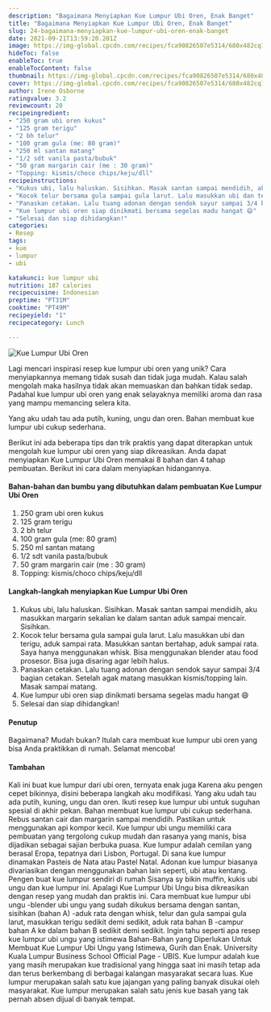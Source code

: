 ```yaml
---
description: "Bagaimana Menyiapkan Kue Lumpur Ubi Oren, Enak Banget"
title: "Bagaimana Menyiapkan Kue Lumpur Ubi Oren, Enak Banget"
slug: 24-bagaimana-menyiapkan-kue-lumpur-ubi-oren-enak-banget
date: 2021-09-21T13:59:20.201Z
image: https://img-global.cpcdn.com/recipes/fca90826507e5314/680x482cq70/kue-lumpur-ubi-oren-foto-resep-utama.jpg
hideToc: false
enableToc: true
enableTocContent: false
thumbnail: https://img-global.cpcdn.com/recipes/fca90826507e5314/680x482cq70/kue-lumpur-ubi-oren-foto-resep-utama.jpg
cover: https://img-global.cpcdn.com/recipes/fca90826507e5314/680x482cq70/kue-lumpur-ubi-oren-foto-resep-utama.jpg
author: Irene Osborne
ratingvalue: 3.2
reviewcount: 20
recipeingredient:
- "250 gram ubi oren kukus"
- "125 gram terigu"
- "2 bh telur"
- "100 gram gula (me: 80 gram)"
- "250 ml santan matang"
- "1/2 sdt vanila pasta/bubuk"
- "50 gram margarin cair (me : 30 gram)"
- "Topping: kismis/choco chips/keju/dll"
recipeinstructions:
- "Kukus ubi, lalu haluskan. Sisihkan. Masak santan sampai mendidih, aku masukkan margarin sekalian ke dalam santan aduk sampai mencair. Sisihkan."
- "Kocok telur bersama gula sampai gula larut. Lalu masukkan ubi dan terigu, aduk sampai rata. Masukkan santan bertahap, aduk sampai rata. Saya hanya menggunakan whisk. Bisa menggunakan blender atau food prosesor. Bisa juga disaring agar lebih halus."
- "Panaskan cetakan. Lalu tuang adonan dengan sendok sayur sampai 3/4 bagian cetakan. Setelah agak matang masukkan kismis/topping lain. Masak sampai matang."
- "Kue lumpur ubi oren siap dinikmati bersama segelas madu hangat 😄"
- "Selesai dan siap dihidangkan!"
categories:
- Resep
tags:
- kue
- lumpur
- ubi

katakunci: kue lumpur ubi 
nutrition: 187 calories
recipecuisine: Indonesian
preptime: "PT31M"
cooktime: "PT49M"
recipeyield: "1"
recipecategory: Lunch

---
```



![Kue Lumpur Ubi Oren](https://img-global.cpcdn.com/recipes/fca90826507e5314/680x482cq70/kue-lumpur-ubi-oren-foto-resep-utama.jpg)

Lagi mencari inspirasi resep kue lumpur ubi oren yang unik? Cara menyiapkannya memang tidak susah dan tidak juga mudah. Kalau salah mengolah maka hasilnya tidak akan memuaskan dan bahkan tidak sedap. Padahal kue lumpur ubi oren yang enak selayaknya memiliki aroma dan rasa yang mampu memancing selera kita.


Yang aku udah tau ada putih, kuning, ungu dan oren. Bahan membuat kue lumpur ubi cukup sederhana. 

Berikut ini ada beberapa tips dan trik praktis yang dapat diterapkan untuk mengolah kue lumpur ubi oren yang siap dikreasikan. Anda dapat menyiapkan Kue Lumpur Ubi Oren memakai 8 bahan dan 4 tahap pembuatan. Berikut ini cara dalam menyiapkan hidangannya.

<!--inarticleads1-->

#### Bahan-bahan dan bumbu yang dibutuhkan dalam pembuatan Kue Lumpur Ubi Oren

1. 250 gram ubi oren kukus
1. 125 gram terigu
1. 2 bh telur
1. 100 gram gula (me: 80 gram)
1. 250 ml santan matang
1. 1/2 sdt vanila pasta/bubuk
1. 50 gram margarin cair (me : 30 gram)
1. Topping: kismis/choco chips/keju/dll

<!--inarticleads2-->

#### Langkah-langkah menyiapkan Kue Lumpur Ubi Oren

1. Kukus ubi, lalu haluskan. Sisihkan. Masak santan sampai mendidih, aku masukkan margarin sekalian ke dalam santan aduk sampai mencair. Sisihkan.
1. Kocok telur bersama gula sampai gula larut. Lalu masukkan ubi dan terigu, aduk sampai rata. Masukkan santan bertahap, aduk sampai rata. Saya hanya menggunakan whisk. Bisa menggunakan blender atau food prosesor. Bisa juga disaring agar lebih halus.
1. Panaskan cetakan. Lalu tuang adonan dengan sendok sayur sampai 3/4 bagian cetakan. Setelah agak matang masukkan kismis/topping lain. Masak sampai matang.
1. Kue lumpur ubi oren siap dinikmati bersama segelas madu hangat 😄
1. Selesai dan siap dihidangkan!

#### Penutup

Bagaimana? Mudah bukan? Itulah cara membuat kue lumpur ubi oren yang bisa Anda praktikkan di rumah. Selamat mencoba!

#### Tambahan

Kali ini buat kue lumpur dari ubi oren, ternyata enak juga Karena aku pengen cepet bikinnya, disini beberapa langkah aku modifikasi. Yang aku udah tau ada putih, kuning, ungu dan oren. Ikuti resep kue lumpur ubi untuk suguhan spesial di akhir pekan. Bahan membuat kue lumpur ubi cukup sederhana. Rebus santan cair dan margarin sampai mendidih. Pastikan untuk menggunakan api kompor kecil. Kue lumpur ubi ungu memiliki cara pembuatan yang tergolong cukup mudah dan rasanya yang manis, bisa dijadikan sebagai sajian berbuka puasa. Kue lumpur adalah cemilan yang berasal Eropa, tepatnya dari Lisbon, Portugal. Di sana kue lumpur dinamakan Pasteis de Nata atau Pastel Natal. Adonan kue lumpur biasanya divariasikan dengan menggunakan bahan lain seperti, ubi atau kentang. Pengen buat kue lumpur sendiri di rumah Sisanya sy bikin muffin, kukis ubi ungu dan kue lumpur ini. Apalagi Kue Lumpur Ubi Ungu bisa dikreasikan dengan resep yang mudah dan praktis ini. Cara membuat kue lumpur ubi ungu -blender ubi ungu yang sudah dikukus bersama dengan santan, sisihkan (bahan A) -aduk rata dengan whisk, telur dan gula sampai gula larut, masukkan terigu sedikit demi sedikit, aduk rata bahan B -campur bahan A ke dalam bahan B sedikit demi sedikit. Ingin tahu seperti apa resep kue lumpur ubi ungu yang istimewa Bahan-Bahan yang Diperlukan Untuk Membuat Kue Lumpur Ubi Ungu yang Istimewa, Gurih dan Enak. University Kuala Lumpur Business School Official Page - UBIS. Kue lumpur adalah kue yang masih merupakan kue tradisional yang hingga saat ini masih tetap ada dan terus berkembang di berbagai kalangan masyarakat secara luas. Kue lumpur merupakan salah satu kue jajangan yang paling banyak disukai oleh masyarakat. Kue lumpur merupakan salah satu jenis kue basah yang tak pernah absen dijual di banyak tempat. 

